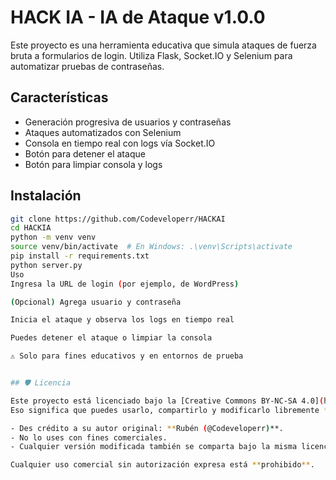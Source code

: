 # HACK IA - IA de Ataque v1.0.0

Este proyecto es una herramienta educativa que simula ataques de fuerza bruta a formularios de login. Utiliza Flask, Socket.IO y Selenium para automatizar pruebas de contraseñas.

## Características

- Generación progresiva de usuarios y contraseñas
- Ataques automatizados con Selenium
- Consola en tiempo real con logs vía Socket.IO
- Botón para detener el ataque
- Botón para limpiar consola y logs

## Instalación

```bash
git clone https://github.com/Codeveloperr/HACKAI
cd HACKIA
python -m venv venv
source venv/bin/activate  # En Windows: .\venv\Scripts\activate
pip install -r requirements.txt
python server.py
Uso
Ingresa la URL de login (por ejemplo, de WordPress)

(Opcional) Agrega usuario y contraseña

Inicia el ataque y observa los logs en tiempo real

Puedes detener el ataque o limpiar la consola

⚠ Solo para fines educativos y en entornos de prueba


## 🛡️ Licencia

Este proyecto está licenciado bajo la [Creative Commons BY-NC-SA 4.0](https://creativecommons.org/licenses/by-nc-sa/4.0/).  
Eso significa que puedes usarlo, compartirlo y modificarlo libremente **siempre y cuando:**

- Des crédito a su autor original: **Rubén (@Codeveloperr)**.
- No lo uses con fines comerciales.
- Cualquier versión modificada también se comparta bajo la misma licencia.

Cualquier uso comercial sin autorización expresa está **prohibido**.
